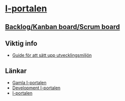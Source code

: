 # [I-portalen](http://master.i-portalen.se)

## [Backlog/Kanban board/Scrum board](https://waffle.io/I-sektionen/i-portalen)

## Viktig info 
- [Guide för att sätt upp utvecklingsmiljön](https://github.com/I-sektionen/i-portalen/wiki/Installerings-Guide)

## Länkar

- [Gamla I-portalen](http://old.i-portalen.se)
- [Development I-portalen](http://development.i-portalen.se)
- [I-portalen](http://i-portalen.se)
